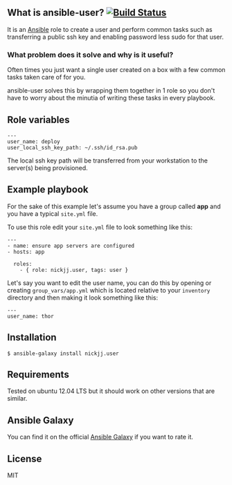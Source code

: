 ## What is ansible-user? [![Build Status](https://secure.travis-ci.org/nickjj/ansible-user.png)](http://travis-ci.org/nickjj/ansible-user)

It is an [Ansible](http://www.ansible.com/home) role to create a user and
perform common tasks such as transferring a public ssh key and enabling password
less sudo for that user.

### What problem does it solve and why is it useful?

Often times you just want a single user created on a box with a few common tasks
taken care of for you.

ansible-user solves this by wrapping them together in 1 role so you don't have
to worry about the minutia of writing these tasks in every playbook.

## Role variables

```
---
user_name: deploy
user_local_ssh_key_path: ~/.ssh/id_rsa.pub
```

The local ssh key path will be transferred from your workstation to the
server(s) being provisioned.

## Example playbook

For the sake of this example let's assume you have a group called **app** and
you have a typical `site.yml` file.

To use this role edit your `site.yml` file to look something like this:

```
---
- name: ensure app servers are configured
- hosts: app

  roles:
    - { role: nickjj.user, tags: user }
```

Let's say you want to edit the user name, you can do this by opening or
creating `group_vars/app.yml` which is located relative to your `inventory`
directory and then making it look something like this:

```
---
user_name: thor
```

## Installation

`$ ansible-galaxy install nickjj.user`

## Requirements

Tested on ubuntu 12.04 LTS but it should work on other versions that are similar.

## Ansible Galaxy

You can find it on the official
[Ansible Galaxy](https://galaxy.ansible.com/list#/roles/818) if you want to
rate it.

## License

MIT
